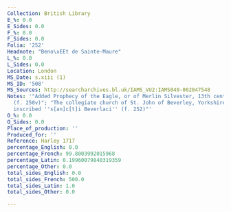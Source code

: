 ```yaml
---
Collection: British Library
E_%: 0.0
E_Sides: 0.0
F_%: 0.0
F_Sides: 0.0
Folia: '252'
Headnote: "Beno\xEEt de Sainte-Maure"
L_%: 0.0
L_Sides: 0.0
Location: London
MS_Date: s.xiii (1)
MS_ID: '508'
MS_Sources: http://searcharchives.bl.uk/IAMS_VU2:IAMS040-002047548
Notes: '"Added Prophecy of the Eagle, or of Merlin Silvester, 13th century, in Latin
  (f. 250v)"; "The collegiate church of St. John of Beverley, Yorkshire, 15th century:
  inscribed ''s[an]c[t]i Beverlaci'' (f. 252)"'
O_%: 0.0
O_Sides: 0.0
Place_of_production: ''
Produced_for: ''
Reference: Harley 1717
percentage_English: 0.0
percentage_French: 99.8003992015968
percentage_Latin: 0.19960079840319359
percentage_Other: 0.0
total_sides_English: 0.0
total_sides_French: 500.0
total_sides_Latin: 1.0
total_sides_Other: 0.0

---
```

